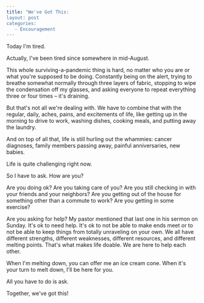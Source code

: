 ```yaml
---
title: "We've Got This:
layout: post
categories:
   - Encouragement
---
```

Today I&#39;m tired.

Actually, I&#39;ve been tired since somewhere in mid-August.

This whole surviving-a-pandemic thing is hard, no matter who you are or what you&#39;re supposed to be doing. Constantly being on the alert, trying to breathe somewhat normally through three layers of fabric, stopping to wipe the condensation off my glasses, and asking everyone to repeat everything three or four times – it&#39;s draining.

But that&#39;s not all we&#39;re dealing with. We have to combine that with the regular, daily, aches, pains, and excitements of life, like getting up in the morning to drive to work, washing dishes, cooking meals, and putting away the laundry.

And on top of all that, life is still hurling out the whammies: cancer diagnoses, family members passing away, painful anniversaries, new babies.

Life is quite challenging right now.

So I have to ask. How are you?

Are you doing ok? Are you taking care of you? Are you still checking in with your friends and your neighbors? Are you getting out of the house for something other than a commute to work? Are you getting in some exercise?

Are you asking for help? My pastor mentioned that last one in his sermon on Sunday. It&#39;s ok to need help. It&#39;s ok to not be able to make ends meet or to not be able to keep things from totally unraveling on your own. We all have different strengths, different weaknesses, different resources, and different melting points. That&#39;s what makes life doable. We are here to help each other.

When I&#39;m melting down, you can offer me an ice cream cone. When it&#39;s your turn to melt down, I&#39;ll be here for you.

All you have to do is ask.

Together, we&#39;ve got this!
